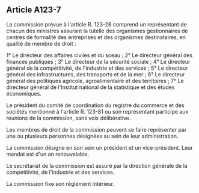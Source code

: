 Article A123-7
----
La commission prévue à l'article R. 123-28 comprend un représentant de chacun
des ministres assurant la tutelle des organismes gestionnaires de centres de
formalité des entreprises et des organismes destinataires, en qualité de membre
de droit :

1° Le directeur des affaires civiles et du sceau ; 2° Le directeur général des
finances publiques ; 3° Le directeur de la sécurité sociale ; 4° Le directeur
général de la compétitivité, de l'industrie et des services ; 5° Le directeur
général des infrastructures, des transports et de la mer ; 6° Le directeur
général des politiques agricole, agroalimentaire et des territoires ; 7° Le
directeur général de l'Institut national de la statistique et des études
économiques.

Le président du comité de coordination du registre du commerce et des sociétés
mentionné à l'article R. 123-81 ou son représentant participe aux réunions de la
commission, sans voix délibérative.

Les membres de droit de la commission peuvent se faire représenter par une ou
plusieurs personnes désignées au sein de leur administration.

La commission désigne en son sein un président et un vice-président. Leur mandat
est d'un an renouvelable.

Le secrétariat de la commission est assuré par la direction générale de la
compétitivité, de l'industrie et des services.

La commission fixe son règlement intérieur.
